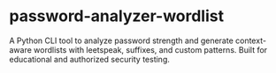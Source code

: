 # password-analyzer-wordlist
A Python CLI tool to analyze password strength and generate context-aware wordlists with leetspeak, suffixes, and custom patterns. Built for educational and authorized security testing.

